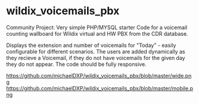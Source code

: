 # wildix_voicemails_pbx
Community Project:
Very simple PHP/MYSQL starter Code for a voicemail counting wallboard for Wildix virtual and HW PBX from the CDR database.

Displays the extension and number of voicemails for "Today" - easily configurable for different scenarios.
The users are added dynamically as they recieve a Voicemail, if they do not have voicemails 
for the given day they do not appear.
The code should be fully responsive.

https://github.com/michaelDXP/wildix_voicemails_pbx/blob/master/wide.png
https://github.com/michaelDXP/wildix_voicemails_pbx/blob/master/mobile.png
